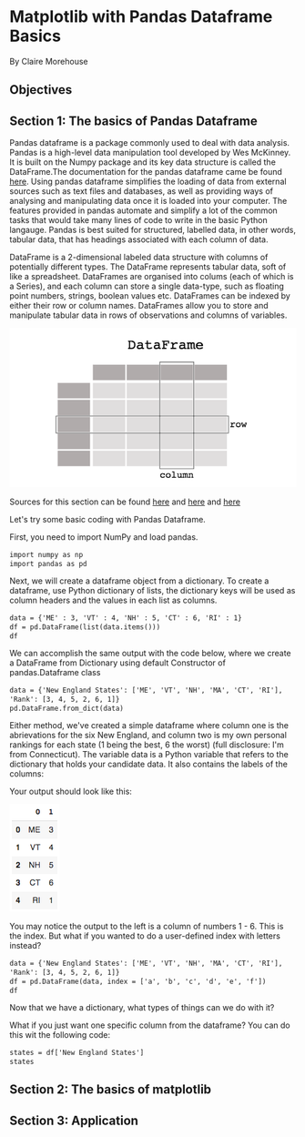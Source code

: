 # Matplotlib with Pandas Dataframe Basics 

By Claire Morehouse

## Objectives

## Section 1: The basics of Pandas Dataframe 

Pandas dataframe is a package commonly used to deal with data analysis. Pandas is a high-level data manipulation tool developed by Wes McKinney. It is built on the Numpy package and its key data structure is called the DataFrame.The documentation for the pandas dataframe came be found [here](https://pandas.pydata.org/pandas-docs/stable/reference/api/pandas.DataFrame.html). Using pandas dataframe simplifies the loading of data from external sources such as text files and databases, as well as providing ways of analysing and manipulating data once it is loaded into your computer. The features provided in pandas automate and simplify a lot of the common tasks that would take many lines of code to write in the basic Python langauge. Pandas is best suited for structured, labelled data, in other words, tabular data, that has headings associated with each column of data. 

DataFrame is a 2-dimensional labeled data structure with columns of potentially different types. The DataFrame represents tabular data, soft of like a spreadsheet. DataFrames are organised into colums (each of which is a Series), and each column can store a single data-type, such as floating point numbers, strings, boolean values etc. DataFrames can be indexed by either their row or column names. DataFrames allow you to store and manipulate tabular data in rows of observations and columns of variables.

![](images/dataframe.png)

Sources for this section can be found [here](https://pandas.pydata.org/pandas-docs/stable/user_guide/dsintro.html#dsintro) and [here](https://www.learnpython.org/en/Pandas_Basics) and [here](https://realpython.com/pandas-dataframe/)

Let's try some basic coding with Pandas Dataframe. 

First, you need to import NumPy and load pandas.
```
import numpy as np
import pandas as pd
```

Next, we will create a dataframe object from a dictionary. To create a dataframe, use Python dictionary of lists, the dictionary keys will be used as column headers and the values in each list as columns. 

```
data = {'ME' : 3, 'VT' : 4, 'NH' : 5, 'CT' : 6, 'RI' : 1} 
df = pd.DataFrame(list(data.items())) 
df
```

We can accomplish the same output with the code below, where we create a DataFrame from Dictionary using default Constructor of pandas.Dataframe class

```
data = {'New England States': ['ME', 'VT', 'NH', 'MA', 'CT', 'RI'], 'Rank': [3, 4, 5, 2, 6, 1]}
pd.DataFrame.from_dict(data)
```

Either method, we've created a simple dataframe where column one is the abrievations for the six New England, and column two is my own personal rankings for each state (1 being the best, 6 the worst) (full disclosure: I'm from Connecticut). The variable data is a Python variable that refers to the dictionary that holds your candidate data. It also contains the labels of the columns:

Your output should look like this:

![](images/dataframeoutput.png)

You may notice the output to the left is a column of numbers 1 - 6. This is the index. But what if you wanted to do a user-defined index with letters instead?

```
data = {'New England States': ['ME', 'VT', 'NH', 'MA', 'CT', 'RI'], 'Rank': [3, 4, 5, 2, 6, 1]} 
df = pd.DataFrame(data, index = ['a', 'b', 'c', 'd', 'e', 'f']) 
df 
```

Now that we have a dictionary, what types of things can we do with it?

What if you just want one specific column from the dataframe? You can do this wit the following code:

```
states = df['New England States']
states
```

## Section 2: The basics of matplotlib 

## Section 3: Application
